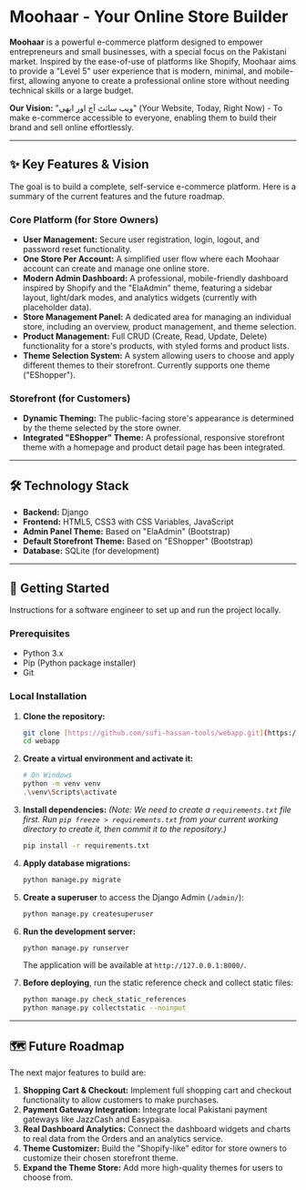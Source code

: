 # Moohaar - Your Online Store Builder

**Moohaar** is a powerful e-commerce platform designed to empower entrepreneurs and small businesses, with a special focus on the Pakistani market. Inspired by the ease-of-use of platforms like Shopify, Moohaar aims to provide a "Level 5" user experience that is modern, minimal, and mobile-first, allowing anyone to create a professional online store without needing technical skills or a large budget.

**Our Vision:** "ویب سائٹ آج اور ابھی" (Your Website, Today, Right Now) - To make e-commerce accessible to everyone, enabling them to build their brand and sell online effortlessly.

---

## ✨ Key Features & Vision

The goal is to build a complete, self-service e-commerce platform. Here is a summary of the current features and the future roadmap.

### Core Platform (for Store Owners)
* **User Management:** Secure user registration, login, logout, and password reset functionality.
* **One Store Per Account:** A simplified user flow where each Moohaar account can create and manage one online store.
* **Modern Admin Dashboard:** A professional, mobile-friendly dashboard inspired by Shopify and the "ElaAdmin" theme, featuring a sidebar layout, light/dark modes, and analytics widgets (currently with placeholder data).
* **Store Management Panel:** A dedicated area for managing an individual store, including an overview, product management, and theme selection.
* **Product Management:** Full CRUD (Create, Read, Update, Delete) functionality for a store's products, with styled forms and product lists.
* **Theme Selection System:** A system allowing users to choose and apply different themes to their storefront. Currently supports one theme ("EShopper").

### Storefront (for Customers)
* **Dynamic Theming:** The public-facing store's appearance is determined by the theme selected by the store owner.
* **Integrated "EShopper" Theme:** A professional, responsive storefront theme with a homepage and product detail page has been integrated.

---

## 🛠️ Technology Stack

* **Backend:** Django
* **Frontend:** HTML5, CSS3 with CSS Variables, JavaScript
* **Admin Panel Theme:** Based on "ElaAdmin" (Bootstrap)
* **Default Storefront Theme:** Based on "EShopper" (Bootstrap)
* **Database:** SQLite (for development)

---

## 🚀 Getting Started

Instructions for a software engineer to set up and run the project locally.

### Prerequisites
* Python 3.x
* Pip (Python package installer)
* Git

### Local Installation
1.  **Clone the repository:**
    ```bash
    git clone [https://github.com/sufi-hassan-tools/webapp.git](https://github.com/sufi-hassan-tools/webapp.git)
    cd webapp
    ```

2.  **Create a virtual environment and activate it:**
    ```bash
    # On Windows
    python -m venv venv
    .\venv\Scripts\activate
    ```

3.  **Install dependencies:**
    *(Note: We need to create a `requirements.txt` file first. Run `pip freeze > requirements.txt` from your current working directory to create it, then commit it to the repository.)*
    ```bash
    pip install -r requirements.txt
    ```

4.  **Apply database migrations:**
    ```bash
    python manage.py migrate
    ```

5.  **Create a superuser** to access the Django Admin (`/admin/`):
    ```bash
    python manage.py createsuperuser
    ```

6.  **Run the development server:**
    ```bash
    python manage.py runserver
    ```
    The application will be available at `http://127.0.0.1:8000/`.

7.  **Before deploying**, run the static reference check and collect static
    files:
    ```bash
    python manage.py check_static_references
    python manage.py collectstatic --noinput
    ```

---

## 🗺️ Future Roadmap

The next major features to build are:

1.  **Shopping Cart & Checkout:** Implement full shopping cart and checkout functionality to allow customers to make purchases.
2.  **Payment Gateway Integration:** Integrate local Pakistani payment gateways like JazzCash and Easypaisa.
3.  **Real Dashboard Analytics:** Connect the dashboard widgets and charts to real data from the Orders and an analytics service.
4.  **Theme Customizer:** Build the "Shopify-like" editor for store owners to customize their chosen storefront theme.
5.  **Expand the Theme Store:** Add more high-quality themes for users to choose from.

